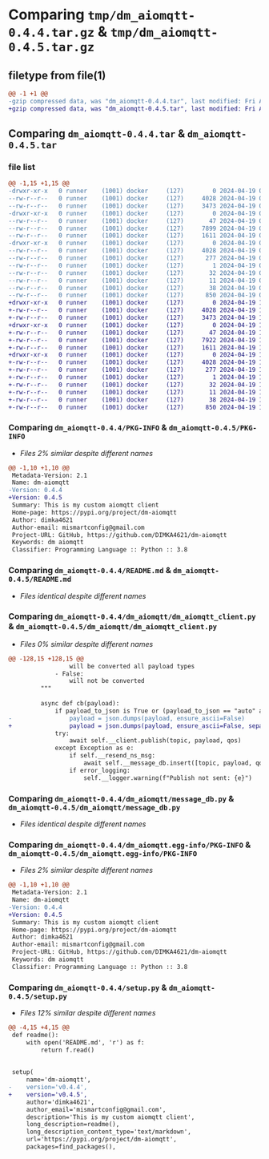 # Comparing `tmp/dm_aiomqtt-0.4.4.tar.gz` & `tmp/dm_aiomqtt-0.4.5.tar.gz`

## filetype from file(1)

```diff
@@ -1 +1 @@
-gzip compressed data, was "dm_aiomqtt-0.4.4.tar", last modified: Fri Apr 19 09:08:29 2024, max compression
+gzip compressed data, was "dm_aiomqtt-0.4.5.tar", last modified: Fri Apr 19 16:04:20 2024, max compression
```

## Comparing `dm_aiomqtt-0.4.4.tar` & `dm_aiomqtt-0.4.5.tar`

### file list

```diff
@@ -1,15 +1,15 @@
-drwxr-xr-x   0 runner    (1001) docker     (127)        0 2024-04-19 09:08:29.381534 dm_aiomqtt-0.4.4/
--rw-r--r--   0 runner    (1001) docker     (127)     4028 2024-04-19 09:08:29.381534 dm_aiomqtt-0.4.4/PKG-INFO
--rw-r--r--   0 runner    (1001) docker     (127)     3473 2024-04-19 09:08:20.000000 dm_aiomqtt-0.4.4/README.md
-drwxr-xr-x   0 runner    (1001) docker     (127)        0 2024-04-19 09:08:29.381534 dm_aiomqtt-0.4.4/dm_aiomqtt/
--rw-r--r--   0 runner    (1001) docker     (127)       47 2024-04-19 09:08:20.000000 dm_aiomqtt-0.4.4/dm_aiomqtt/__init__.py
--rw-r--r--   0 runner    (1001) docker     (127)     7899 2024-04-19 09:08:20.000000 dm_aiomqtt-0.4.4/dm_aiomqtt/dm_aiomqtt_client.py
--rw-r--r--   0 runner    (1001) docker     (127)     1611 2024-04-19 09:08:20.000000 dm_aiomqtt-0.4.4/dm_aiomqtt/message_db.py
-drwxr-xr-x   0 runner    (1001) docker     (127)        0 2024-04-19 09:08:29.381534 dm_aiomqtt-0.4.4/dm_aiomqtt.egg-info/
--rw-r--r--   0 runner    (1001) docker     (127)     4028 2024-04-19 09:08:29.000000 dm_aiomqtt-0.4.4/dm_aiomqtt.egg-info/PKG-INFO
--rw-r--r--   0 runner    (1001) docker     (127)      277 2024-04-19 09:08:29.000000 dm_aiomqtt-0.4.4/dm_aiomqtt.egg-info/SOURCES.txt
--rw-r--r--   0 runner    (1001) docker     (127)        1 2024-04-19 09:08:29.000000 dm_aiomqtt-0.4.4/dm_aiomqtt.egg-info/dependency_links.txt
--rw-r--r--   0 runner    (1001) docker     (127)       32 2024-04-19 09:08:29.000000 dm_aiomqtt-0.4.4/dm_aiomqtt.egg-info/requires.txt
--rw-r--r--   0 runner    (1001) docker     (127)       11 2024-04-19 09:08:29.000000 dm_aiomqtt-0.4.4/dm_aiomqtt.egg-info/top_level.txt
--rw-r--r--   0 runner    (1001) docker     (127)       38 2024-04-19 09:08:29.381534 dm_aiomqtt-0.4.4/setup.cfg
--rw-r--r--   0 runner    (1001) docker     (127)      850 2024-04-19 09:08:29.000000 dm_aiomqtt-0.4.4/setup.py
+drwxr-xr-x   0 runner    (1001) docker     (127)        0 2024-04-19 16:04:20.400370 dm_aiomqtt-0.4.5/
+-rw-r--r--   0 runner    (1001) docker     (127)     4028 2024-04-19 16:04:20.400370 dm_aiomqtt-0.4.5/PKG-INFO
+-rw-r--r--   0 runner    (1001) docker     (127)     3473 2024-04-19 16:04:09.000000 dm_aiomqtt-0.4.5/README.md
+drwxr-xr-x   0 runner    (1001) docker     (127)        0 2024-04-19 16:04:20.396370 dm_aiomqtt-0.4.5/dm_aiomqtt/
+-rw-r--r--   0 runner    (1001) docker     (127)       47 2024-04-19 16:04:09.000000 dm_aiomqtt-0.4.5/dm_aiomqtt/__init__.py
+-rw-r--r--   0 runner    (1001) docker     (127)     7922 2024-04-19 16:04:09.000000 dm_aiomqtt-0.4.5/dm_aiomqtt/dm_aiomqtt_client.py
+-rw-r--r--   0 runner    (1001) docker     (127)     1611 2024-04-19 16:04:09.000000 dm_aiomqtt-0.4.5/dm_aiomqtt/message_db.py
+drwxr-xr-x   0 runner    (1001) docker     (127)        0 2024-04-19 16:04:20.400370 dm_aiomqtt-0.4.5/dm_aiomqtt.egg-info/
+-rw-r--r--   0 runner    (1001) docker     (127)     4028 2024-04-19 16:04:20.000000 dm_aiomqtt-0.4.5/dm_aiomqtt.egg-info/PKG-INFO
+-rw-r--r--   0 runner    (1001) docker     (127)      277 2024-04-19 16:04:20.000000 dm_aiomqtt-0.4.5/dm_aiomqtt.egg-info/SOURCES.txt
+-rw-r--r--   0 runner    (1001) docker     (127)        1 2024-04-19 16:04:20.000000 dm_aiomqtt-0.4.5/dm_aiomqtt.egg-info/dependency_links.txt
+-rw-r--r--   0 runner    (1001) docker     (127)       32 2024-04-19 16:04:20.000000 dm_aiomqtt-0.4.5/dm_aiomqtt.egg-info/requires.txt
+-rw-r--r--   0 runner    (1001) docker     (127)       11 2024-04-19 16:04:20.000000 dm_aiomqtt-0.4.5/dm_aiomqtt.egg-info/top_level.txt
+-rw-r--r--   0 runner    (1001) docker     (127)       38 2024-04-19 16:04:20.400370 dm_aiomqtt-0.4.5/setup.cfg
+-rw-r--r--   0 runner    (1001) docker     (127)      850 2024-04-19 16:04:19.000000 dm_aiomqtt-0.4.5/setup.py
```

### Comparing `dm_aiomqtt-0.4.4/PKG-INFO` & `dm_aiomqtt-0.4.5/PKG-INFO`

 * *Files 2% similar despite different names*

```diff
@@ -1,10 +1,10 @@
 Metadata-Version: 2.1
 Name: dm-aiomqtt
-Version: 0.4.4
+Version: 0.4.5
 Summary: This is my custom aiomqtt client
 Home-page: https://pypi.org/project/dm-aiomqtt
 Author: dimka4621
 Author-email: mismartconfig@gmail.com
 Project-URL: GitHub, https://github.com/DIMKA4621/dm-aiomqtt
 Keywords: dm aiomqtt
 Classifier: Programming Language :: Python :: 3.8
```

### Comparing `dm_aiomqtt-0.4.4/README.md` & `dm_aiomqtt-0.4.5/README.md`

 * *Files identical despite different names*

### Comparing `dm_aiomqtt-0.4.4/dm_aiomqtt/dm_aiomqtt_client.py` & `dm_aiomqtt-0.4.5/dm_aiomqtt/dm_aiomqtt_client.py`

 * *Files 0% similar despite different names*

```diff
@@ -128,15 +128,15 @@
                 will be converted all payload types
             - False:
                 will not be converted
         """
 
         async def cb(payload):
             if payload_to_json is True or (payload_to_json == "auto" and type(payload) not in (str, int, float)):
-                payload = json.dumps(payload, ensure_ascii=False)
+                payload = json.dumps(payload, ensure_ascii=False, separators=(',', ':'))
             try:
                 await self.__client.publish(topic, payload, qos)
             except Exception as e:
                 if self.__resend_ns_msg:
                     await self.__message_db.insert([topic, payload, qos])
                 if error_logging:
                     self.__logger.warning(f"Publish not sent: {e}")
```

### Comparing `dm_aiomqtt-0.4.4/dm_aiomqtt/message_db.py` & `dm_aiomqtt-0.4.5/dm_aiomqtt/message_db.py`

 * *Files identical despite different names*

### Comparing `dm_aiomqtt-0.4.4/dm_aiomqtt.egg-info/PKG-INFO` & `dm_aiomqtt-0.4.5/dm_aiomqtt.egg-info/PKG-INFO`

 * *Files 2% similar despite different names*

```diff
@@ -1,10 +1,10 @@
 Metadata-Version: 2.1
 Name: dm-aiomqtt
-Version: 0.4.4
+Version: 0.4.5
 Summary: This is my custom aiomqtt client
 Home-page: https://pypi.org/project/dm-aiomqtt
 Author: dimka4621
 Author-email: mismartconfig@gmail.com
 Project-URL: GitHub, https://github.com/DIMKA4621/dm-aiomqtt
 Keywords: dm aiomqtt
 Classifier: Programming Language :: Python :: 3.8
```

### Comparing `dm_aiomqtt-0.4.4/setup.py` & `dm_aiomqtt-0.4.5/setup.py`

 * *Files 12% similar despite different names*

```diff
@@ -4,15 +4,15 @@
 def readme():
     with open('README.md', 'r') as f:
         return f.read()
 
 
 setup(
     name='dm-aiomqtt',
-    version='v0.4.4',
+    version='v0.4.5',
     author='dimka4621',
     author_email='mismartconfig@gmail.com',
     description='This is my custom aiomqtt client',
     long_description=readme(),
     long_description_content_type='text/markdown',
     url='https://pypi.org/project/dm-aiomqtt',
     packages=find_packages(),
```

